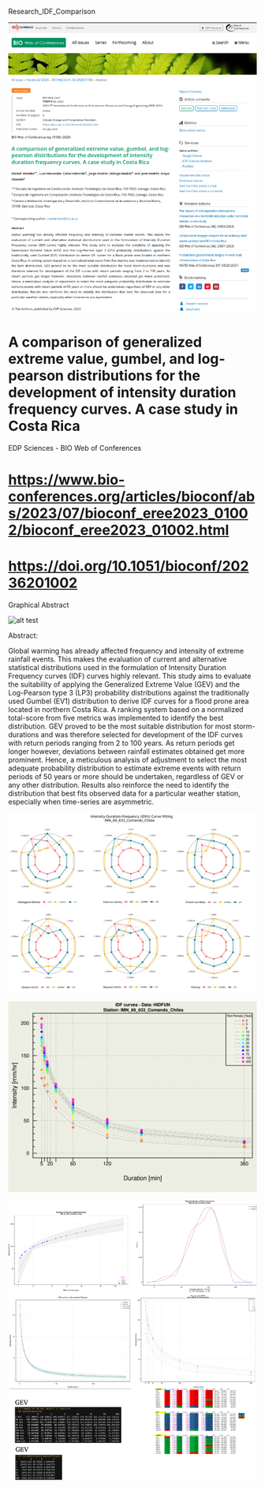 Research_IDF_Comparison

![alt test](/paper_01.png)

# A comparison of generalized extreme value, gumbel, and log-pearson distributions for the development of intensity duration frequency curves. A case study in Costa Rica

EDP Sciences - BIO Web of Conferences

# https://www.bio-conferences.org/articles/bioconf/abs/2023/07/bioconf_eree2023_01002/bioconf_eree2023_01002.html

# https://doi.org/10.1051/bioconf/20236201002

Graphical Abstract

![alt test](/Image_0031.png)

Abstract: 

Global warming has already affected frequency and intensity of extreme rainfall events. This makes the evaluation of current and alternative statistical distributions used in the formulation of Intensity Duration Frequency curves (IDF) curves highly relevant. This study aims to evaluate the suitability of applying the Generalized Extreme Value (GEV) and the Log-Pearson type 3 (LP3) probability distributions against the traditionally used Gumbel (EV1) distribution to derive IDF curves for a flood prone area located in northern Costa Rica. A ranking system based on a normalized total-score from five metrics was implemented to identify the best distribution. GEV proved to be the most suitable distribution for most storm-durations and was therefore selected for development of the IDF curves with return periods ranging from 2 to 100 years. As return periods get longer however, deviations between rainfall estimates obtained get more prominent. Hence, a meticulous analysis of adjustment to select the most adequate probability distribution to estimate extreme events with return periods of 50 years or more should be undertaken, regardless of GEV or any other distribution. Results also reinforce the need to identify the distribution that best fits observed data for a particular weather station, especially when time-series are asymmetric.


![alt test](/spider_test_05.png)

![alt test](/HIDFUN_IDF.png)

![alt test](/Comando_Los_Chiles.png)
